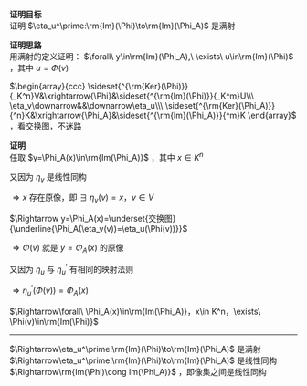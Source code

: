 **证明目标**    
证明 $\eta_u^\prime:\rm{Im}(\Phi)\to\rm{Im}(\Phi_A)$ 是满射    
    
**证明思路**    
用满射的定义证明： $\forall\ y\in\rm{Im}(\Phi_A),\ \exists\ u\in\rm{Im}(\Phi)$ ，其中 $u=\Phi(v)$     
    
 $\begin{array}{ccc}    
\sideset{^{\rm{Ker}(\Phi)}}{_K^n}V&\xrightarrow{\Phi}&\sideset{^{\rm{Im}(\Phi)}}{_K^m}U\\\     
\eta_v\downarrow&&\downarrow\eta_u\\\     
\sideset{^{\rm{Ker}(\Phi_A)}}{^n}K&\xrightarrow{\Phi_A}&\sideset{^{\rm{Im}(\Phi_A)}}{^m}K    
\end{array}$ ，看交换图，不迷路    
    
**证明**    
任取  $y=\Phi_A(x)\in\rm{Im(\Phi_A)}$ ，其中 $x\in K^n$     
    
又因为 $\eta_v$ 是线性同构    
    
 $\Rightarrow x$ 存在原像，即  $\exists\ \eta_v(v)=x，v\in V$     
    
 $\Rightarrow y=\Phi_A(x)=\underset{交换图}{\underline{\Phi_A(\eta_v(v))=\eta_u(\Phi(v))}}$     
    
 $\Rightarrow\Phi(v)$ 就是 $y=\Phi_A(x)$ 的原像    
    
又因为 $\eta_u$ 与 $\eta_u^\prime$ 有相同的映射法则    
    
 $\Rightarrow\eta_u^\prime(\Phi(v))=\Phi_A(x)$     
    
 $\Rightarrow\forall\ \Phi_A(x)\in\rm{Im(\Phi_A)}，x\in K^n，\exists\ \Phi(v)\in\rm{Im(\Phi)}$     
    
---    
 $\Rightarrow\eta_u^\prime:\rm{Im}(\Phi)\to\rm{Im}(\Phi_A)$ 是满射    
 $\Rightarrow\eta_u^\prime:\rm{Im}(\Phi)\to\rm{Im}(\Phi_A)$ 是线性同构    
 $\Rightarrow\rm{Im(\Phi)\cong Im(\Phi_A)}$ ，即像集之间是线性同构    

